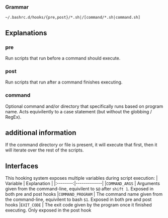 ### Grammar
`~/.bashrc.d/hooks/{pre,post}/*.sh|/[command/*.sh|command.sh]`

## Explanations
### pre
Run scripts that run before a command should execute.

### post
Run scripts that run after a command finishes executing.

### command
Optional command and/or directory that specifically runs based on program name.
Acts equivilently to a case statement (but without the globbing / RegEx).

## additional information
If the command directory or file is present, it will execute that first,
then it will iterate over the rest of the scripts.

## Interfaces
This hooking system exposes multiple variables during script execution:
| Variable | Explanation |
|:--------:|-------------|
|`COMMAND_ARGS`    | Arguments given from the command-line, equivilent to `$@` after `shift 1`. Exposed in both pre and post hooks
|`COMMAND_PROGRAM` | The command name given from the command-line, equivilent to bash `$1`. Exposed in both pre and post hooks
|`EXIT_CODE`       | The exit code given by the program once it finished executing. Only exposed in the post hook
